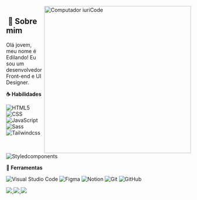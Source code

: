 <img src="https://raw.githubusercontent.com/MicaelliMedeiros/micaellimedeiros/master/image/computer-illustration.png" min-width="400px" max-width="400px" width="400px" align="right" alt="Computador iuriCode">

<div>

  <h2>‍ <span>👋</span> Sobre mim </h2>
  <p align="left">
Olá jovem, meu nome é Edilando! Eu sou um desenvolvedor Front-end e UI Designer.

<p align="left">
  <strong>&#9749; Habilidades</strong>
  
  ![HTML5](https://img.shields.io/badge/-HTML5-333333?style=flat&logo=HTML5)
  ![CSS](https://img.shields.io/badge/-CSS-333333?style=flat&logo=CSS3&logoColor=1572B6)
  ![JavaScript](https://img.shields.io/badge/-JavaScript-333333?style=flat&logo=javascript)
  ![Sass](https://img.shields.io/badge/-Sass-333333?style=flat&logo=sass)
  ![Tailwindcss](https://img.shields.io/badge/-Tailwindcss-333333?style=flat&logo=tailwindcss)
  ![Styledcomponents](https://img.shields.io/badge/-Styled%20Components-333333?style=flat&logo=Styledcomponents)
</p>

<p align="left">
  <strong>&#128188; Ferramentas</strong>
  
  ![Visual Studio Code](https://img.shields.io/badge/-Visual%20Studio%20Code-333333?style=flat&logo=visual-studio-code&logoColor=007ACC)
  ![Figma](https://img.shields.io/badge/-Figma-333333?style=flat&logo=figma&logoColor=007ACC)
  ![Notion](https://img.shields.io/badge/-Notion-333333?style=flat&logo=notion)
  ![Git](https://img.shields.io/badge/-Git-333333?style=flat&logo=git)
  ![GitHub](https://img.shields.io/badge/-GitHub-333333?style=flat&logo=github)
</p>

</div>

<div>
<p align="left" dir="auto">
  <a href="https://www.instagram.com/edilandosaturnino/" alt="Instagram" rel="nofollow">
    <img src="https://imgur.com/vh6VcIy.png" style="max-width: 100%;">
  </a>
  <a href="https://www.linkedin.com/in/edilando" alt="Linkedin" rel="nofollow">
    <img src="https://imgur.com/TzzxqE8.png" style="max-width: 100%;">
  </a>
  <a href="https://discord.com/users/452152439173545985" alt="Discord" rel="nofollow">
    <img src="https://imgur.com/1sOoIhe.png" style="max-width: 100%;">
  </a>
</p>
</div>
